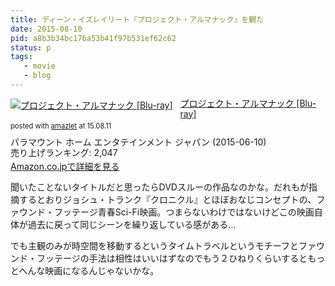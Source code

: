 ```yaml
---
title: ディーン・イズレイリート『プロジェクト・アルマナック』を観た
date: 2015-08-10
pid: a8b3b34bc176a53b41f97b531ef62c62
status: p
tags:
   - movie
   - blog
---
```


<div class="amazlet-box" style="margin-bottom:0px;"><div class="amazlet-image" style="float:left;margin:0px 12px 1px 0px;"><a href="http://www.amazon.co.jp/exec/obidos/ASIN/B00UFPMSR8/dotimpact-22/ref=nosim/" name="amazletlink" target="_blank"><img src="http://ecx.images-amazon.com/images/I/51Ur9ksH1tL._SL160_.jpg" alt="プロジェクト・アルマナック [Blu-ray]" style="border: none;" /></a></div><div class="amazlet-info" style="line-height:120%; margin-bottom: 10px"><div class="amazlet-name" style="margin-bottom:10px;line-height:120%"><a href="http://www.amazon.co.jp/exec/obidos/ASIN/B00UFPMSR8/dotimpact-22/ref=nosim/" name="amazletlink" target="_blank">プロジェクト・アルマナック [Blu-ray]</a><div class="amazlet-powered-date" style="font-size:80%;margin-top:5px;line-height:120%">posted with <a href="http://www.amazlet.com/" title="amazlet" target="_blank">amazlet</a> at 15.08.11</div></div><div class="amazlet-detail">パラマウント ホーム エンタテインメント ジャパン (2015-06-10)<br />売り上げランキング: 2,047<br /></div><div class="amazlet-sub-info" style="float: left;"><div class="amazlet-link" style="margin-top: 5px"><a href="http://www.amazon.co.jp/exec/obidos/ASIN/B00UFPMSR8/dotimpact-22/ref=nosim/" name="amazletlink" target="_blank">Amazon.co.jpで詳細を見る</a></div></div></div><div class="amazlet-footer" style="clear: left"></div></div>

聞いたことないタイトルだと思ったらDVDスルーの作品なのかな。だれもが指摘するとおりジョシュ・トランク『クロニクル』とほぼおなじコンセプトの、ファウンド・フッテージ青春Sci-Fi映画。つまらないわけではないけどこの映画自体が過去に戻って同じシーンを繰り返している感がある…

でも主観のみが時空間を移動するというタイムトラベルというモチーフとファウンド・フッテージの手法は相性はいいはずなのでもう２ひねりくらいするともっとへんな映画になるんじゃないかな。
